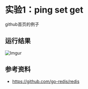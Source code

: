 # 实验1：ping set get
github首页的例子

## 运行结果
![Imgur](http://i.imgur.com/h8km1Bb.png)

## 参考资料
 - https://github.com/go-redis/redis